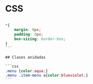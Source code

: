 # CSS
##
```css
*{
    margin: 0px;
    padding: 0px;
    box-sizing: border-box;
}
´´´

## Clases anidadas

```css
.menu {color:aqua;}
.menu .item-menu a{color:blueviolet;}
´´´